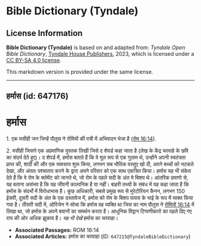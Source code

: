 # Bible Dictionary (Tyndale)

## License Information

**Bible Dictionary (Tyndale)** is based on and adapted from: _Tyndale Open Bible Dictionary_, [Tyndale House Publishers](https://tyndaleopenresources.com/), 2023, which is licensed under a [CC BY-SA 4.0 license](https://creativecommons.org/licenses/by-sa/4.0/legalcode.en).

This markdown version is provided under the same license.



--------------------------------

## हर्मास (id: 647176)

हर्मास
======

1\. एक मसीही जन जिन्हें पौलुस ने रोमियों की पत्री में अभिवादन भेजा है ([रोम 16:14](https://ref.ly/Rom16:14)).

2\. मसीही जिसने एक अप्रमाणिक पुस्तक लिखी जिसे द शेपर्ड कहा जाता है (लेख के केंद्र चरवाहे के छवि का संदर्भ देते हुए)। द शेपर्ड में, हर्मास बताते हैं कि वे मूल रूप से एक गुलाम थे, उन्होंने अपनी स्वतंत्रता प्राप्त की, शादी की और एक व्यवसाय शुरू किया, लगभग सब भौतिक वस्तुए खो दी, अपने बच्चों को भटकते देखा, और अंततः पश्चाताप करने के द्वारा अपने परिवार को एक साथ एकत्रित किया। हर्मास यह भी संकेत देते हैं कि वे रोम के क्लेमेंट को जानते थे, जो रोम के पहले सदी के अंत मे बिशप थे। आंतरिक प्रमाणो से, यह बताना असंभव है कि यह जीवनी काल्पनिक है या नहीं। बाहरी तथ्यों के संबंध में यह कहा जाता है कि हर्मास के संदर्भो में विरोधाभास है। कुछ अधिकारी, सबसे प्रमुख रूप से मुरेटोरियन कैनन, लगभग 150 ईसवी, दूसरी सदी के अंत के एक दस्तावेज में, हर्मास को रोम के बिशप पायस के भाई के रूप में व्यक्त किया गया है। तीसरी सदी में, ओरिजेन ने सोचा कि हर्मास वह व्यक्ति था जिस का नाम पौलुस ने [रोमियों 16:14](https://ref.ly/Rom16:14) में लिखा था, जो हर्मास के अपने बयानों का समर्थन करता है। आधुनिक विद्वान टिप्पणीकारो का पहले दिए गए राय की ओर अधिक झुकाव है। *यह भी देखें* हर्मास का चरवाहा।

* **Associated Passages:** ROM 16:14
* **Associated Articles:** हर्मास का चरवाहा (ID: `647215@TyndaleBibleDictionary`)


